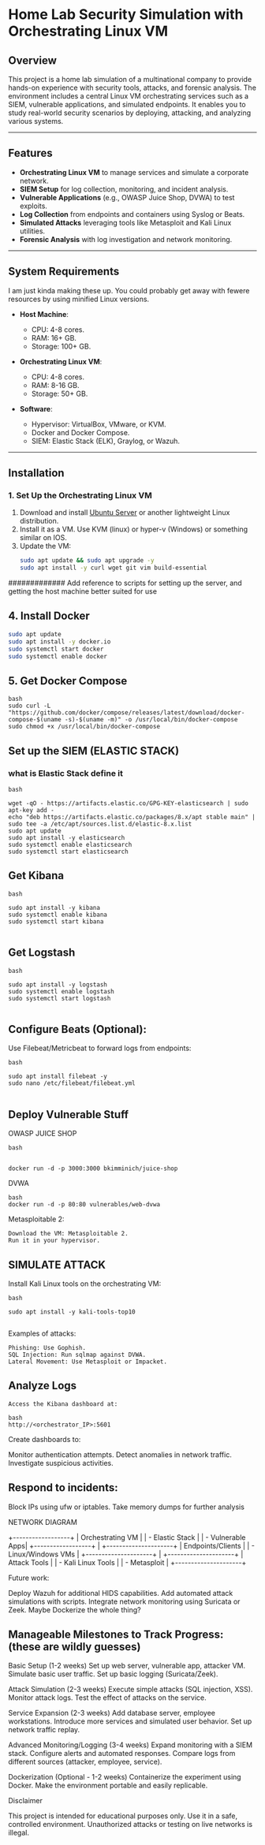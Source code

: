 # Home Lab Security Simulation with Orchestrating Linux VM

## Overview

This project is a home lab simulation of a multinational company to provide hands-on experience with security tools, attacks, and forensic analysis. The environment includes a central Linux VM orchestrating services such as a SIEM, vulnerable applications, and simulated endpoints. It enables you to study real-world security scenarios by deploying, attacking, and analyzing various systems.

---

## Features

- **Orchestrating Linux VM** to manage services and simulate a corporate network.
- **SIEM Setup** for log collection, monitoring, and incident analysis.
- **Vulnerable Applications** (e.g., OWASP Juice Shop, DVWA) to test exploits.
- **Log Collection** from endpoints and containers using Syslog or Beats.
- **Simulated Attacks** leveraging tools like Metasploit and Kali Linux utilities.
- **Forensic Analysis** with log investigation and network monitoring.

---

## System Requirements
I am just kinda making these up.  You could probably get away with fewere resources by using minified Linux versions.  
- **Host Machine**:
  - CPU: 4-8 cores.
  - RAM: 16+ GB.
  - Storage: 100+ GB.

- **Orchestrating Linux VM**:
  - CPU: 4-8 cores.
  - RAM: 8-16 GB.
  - Storage: 50+ GB.

- **Software**:
  - Hypervisor: VirtualBox, VMware, or KVM.
  - Docker and Docker Compose.
  - SIEM: Elastic Stack (ELK), Graylog, or Wazuh.

---

## Installation

### 1. Set Up the Orchestrating Linux VM
1. Download and install [Ubuntu Server](https://ubuntu.com/download/server) or another lightweight Linux distribution.
2. Install it as a VM.  Use KVM (linux) or hyper-v (Windows)  or something similar on IOS.
3. Update the VM:
   ```bash
   sudo apt update && sudo apt upgrade -y
   sudo apt install -y curl wget git vim build-essential


#############   Add reference to scripts for setting up the server, and getting the host machine better suited for use


## 4. Install Docker  

```bash 
sudo apt update
sudo apt install -y docker.io
sudo systemctl start docker
sudo systemctl enable docker


```

## 5.  Get Docker Compose

```
bash
sudo curl -L "https://github.com/docker/compose/releases/latest/download/docker-compose-$(uname -s)-$(uname -m)" -o /usr/local/bin/docker-compose
sudo chmod +x /usr/local/bin/docker-compose

```


## Set up the SIEM (ELASTIC STACK)

### what is Elastic Stack define it  

```
bash

wget -qO - https://artifacts.elastic.co/GPG-KEY-elasticsearch | sudo apt-key add -
echo "deb https://artifacts.elastic.co/packages/8.x/apt stable main" | sudo tee -a /etc/apt/sources.list.d/elastic-8.x.list
sudo apt update
sudo apt install -y elasticsearch
sudo systemctl enable elasticsearch
sudo systemctl start elasticsearch

```

## Get Kibana 

```
bash 

sudo apt install -y kibana
sudo systemctl enable kibana
sudo systemctl start kibana


```

##  Get Logstash
```
bash 

sudo apt install -y logstash
sudo systemctl enable logstash
sudo systemctl start logstash


```

## Configure Beats (Optional):

Use Filebeat/Metricbeat to forward logs from endpoints:

```
bash

sudo apt install filebeat -y
sudo nano /etc/filebeat/filebeat.yml


```

## Deploy Vulnerable Stuff



OWASP JUICE SHOP
```
bash


docker run -d -p 3000:3000 bkimminich/juice-shop

```


DVWA
```
bash
docker run -d -p 80:80 vulnerables/web-dvwa

```


Metasploitable 2:

    Download the VM: Metasploitable 2.
    Run it in your hypervisor.



## SIMULATE ATTACK

Install Kali Linux tools on the orchestrating VM:
```
bash

sudo apt install -y kali-tools-top10


```
Examples of attacks:

    Phishing: Use Gophish.
    SQL Injection: Run sqlmap against DVWA.
    Lateral Movement: Use Metasploit or Impacket.



## Analyze Logs

    Access the Kibana dashboard at:
```
bash
http://<orchestrator_IP>:5601
```
Create dashboards to:

Monitor authentication attempts.
Detect anomalies in network traffic.
Investigate suspicious activities.


##  Respond to incidents:

Block IPs using ufw or iptables.
Take memory dumps for further analysis


NETWORK DIAGRAM

+------------------+
| Orchestrating VM |
| - Elastic Stack  |
| - Vulnerable Apps|
+------------------+
        |
+---------------------+
| Endpoints/Clients   |
| - Linux/Windows VMs |
+---------------------+
        |
+---------------------+
| Attack Tools        |
| - Kali Linux Tools  |
| - Metasploit        |
+---------------------+



Future work:

Deploy Wazuh for additional HIDS capabilities.
Add automated attack simulations with scripts.
Integrate network monitoring using Suricata or Zeek.
Maybe Dockerize the whole thing?

## Manageable Milestones to Track Progress: (these are wildly guesses)


Basic Setup (1-2 weeks)
    Set up web server, vulnerable app, attacker VM.
    Simulate basic user traffic.
    Set up basic logging (Suricata/Zeek).

Attack Simulation (2-3 weeks)
        Execute simple attacks (SQL injection, XSS).
        Monitor attack logs.
        Test the effect of attacks on the service.

Service Expansion (2-3 weeks)
        Add database server, employee workstations.
        Introduce more services and simulated user behavior.
        Set up network traffic replay.

Advanced Monitoring/Logging (3-4 weeks)
        Expand monitoring with a SIEM stack.
        Configure alerts and automated responses.
        Compare logs from different sources (attacker, employee, service).

Dockerization (Optional - 1-2 weeks)
        Containerize the experiment using Docker.
        Make the environment portable and easily replicable.  


Disclaimer

This project is intended for educational purposes only. Use it in a safe, controlled environment. Unauthorized attacks or testing on live networks is illegal.